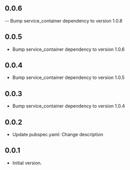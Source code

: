 ## 0.0.6

-- Bump service_container dependency to version 1.0.8

## 0.0.5

- Bump service_container dependency to version 1.0.6

## 0.0.4

- Bump service_container dependency to version 1.0.5

## 0.0.3

- Bump service_container dependency to version 1.0.4

## 0.0.2

- Update pubspec.yaml: Change description

## 0.0.1

- Initial version.
